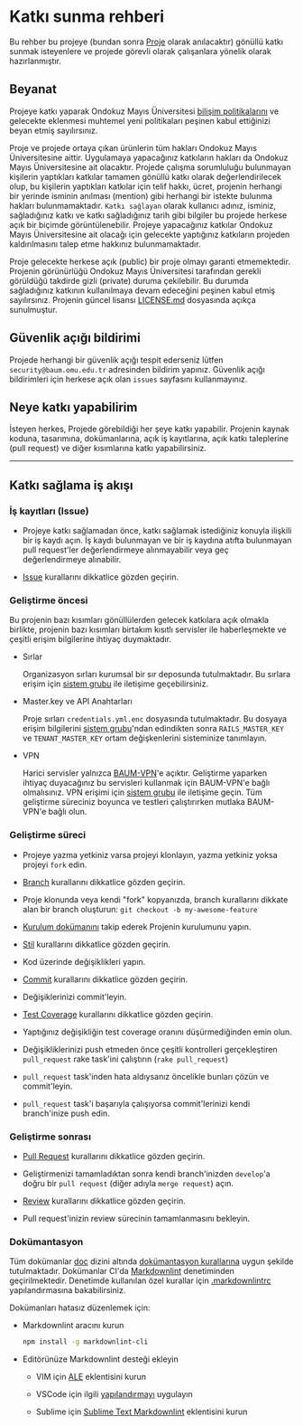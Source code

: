 Katkı sunma rehberi
===================

Bu rehber bu projeye (bundan sonra [Proje](../) olarak anılacaktır) gönüllü katkı sunmak isteyenlere ve projede görevli
olarak çalışanlara yönelik olarak hazırlanmıştır.

Beyanat
-------

Projeye katkı yaparak Ondokuz Mayıs Üniversitesi [bilişim
politikalarını](https://github.com/omu/resmi/tree/master/bilgi-g%C3%BCvenli%C4%9Fi-politikas%C4%B1) ve gelecekte
eklenmesi muhtemel yeni politikaları peşinen kabul ettiğinizi beyan etmiş sayılırsınız.

Proje ve projede ortaya çıkan ürünlerin tüm hakları Ondokuz Mayıs Üniversitesine aittir. Uygulamaya yapacağınız
katkıların hakları da Ondokuz Mayıs Üniversitesine ait olacaktır. Projede çalışma sorumluluğu bulunmayan kişilerin
yaptıkları katkılar tamamen gönüllü katkı olarak değerlendirilecek olup, bu kişilerin yaptıkları katkılar için telif
hakkı, ücret, projenin herhangi bir yerinde isminin anılması (mention) gibi herhangi bir istekte bulunma hakları
bulunmamaktadır. `Katkı sağlayan` olarak kullanıcı adınız, isminiz, sağladığınız katkı ve katkı sağladığınız tarih gibi
bilgiler bu projede herkese açık bir biçimde görüntülenebilir. Projeye yapacağınız katkılar Ondokuz Mayıs Üniversitesine
ait olacağı için gelecekte yaptığınız katkıların projeden kaldırılmasını talep etme hakkınız bulunmamaktadır.

Proje gelecekte herkese açık (public) bir proje olmayı garanti etmemektedir.  Projenin görünürlüğü Ondokuz Mayıs
Üniversitesi tarafından gerekli görüldüğü takdirde gizli (private) duruma çekilebilir. Bu durumda sağladığınız katkının
kullanılmaya devam edeceğini peşinen kabul etmiş sayılırsınız. Projenin güncel lisansı
[LICENSE.md](/LICENSE.md) dosyasında açıkça sunulmuştur.

Güvenlik açığı bildirimi
------------------------

Projede herhangi bir güvenlik açığı tespit ederseniz lütfen `security@baum.omu.edu.tr` adresinden bildirim yapınız.
Güvenlik açığı bildirimleri için herkese açık olan `issues` sayfasını kullanmayınız.

Neye katkı yapabilirim
-----------------------

İsteyen herkes, Projede görebildiği her şeye katkı yapabilir. Projenin kaynak koduna, tasarımına, dokümanlarına, açık iş
kayıtlarına, açık katkı taleplerine (pull request) ve diğer kısımlarına katkı yapabilirsiniz.

------------------------------------

Katkı sağlama iş akışı
----------------------

### İş kayıtları (Issue)

- Projeye katkı sağlamadan önce, katkı sağlamak istediğiniz konuyla ilişkili bir iş kaydı açın. İş kaydı bulunmayan ve
  bir iş kaydına atıfta bulunmayan pull request'ler değerlendirmeye alınmayabilir veya geç değerlendirmeye alınabilir.

- [Issue](/doc/workflow/issue.md) kurallarını dikkatlice gözden geçirin.

### Geliştirme öncesi

Bu projenin bazı kısımları gönüllülerden gelecek katkılara açık olmakla birlikte, projenin bazı kısımları birtakım
kısıtlı servisler ile haberleşmekte ve çeşitli erişim bilgilerine ihtiyaç duymaktadır.

- Sırlar

  Organizasyon sırları kurumsal bir sır deposunda tutulmaktadır. Bu sırlara erişim için [sistem
  grubu](https://github.com/orgs/omu/teams/ops) ile iletişime geçebilirsiniz.

- Master.key ve API Anahtarları

  Proje sırları `credentials.yml.enc` dosyasında tutulmaktadır. Bu dosyaya erişim bilgilerini [sistem
  grubu](https://github.com/orgs/omu/teams/ops)'ndan edindikten sonra `RAILS_MASTER_KEY` ve `TENANT_MASTER_KEY` ortam
  değişkenlerini sisteminize tanımlayın.

- VPN

  Harici servisler yalnızca [BAUM-VPN](https://doc.omu.sh/services/vpn.md#baum-vpn)'e açıktır. Geliştirme yaparken
  ihtiyaç duyacağınız bu servisleri kullanmak için BAUM-VPN'e bağlı olmalısınız. VPN erişimi için [sistem
  grubu](https://github.com/orgs/omu/teams/ops) ile iletişime geçin. Tüm geliştirme süreciniz boyunca ve testleri
  çalıştırırken mutlaka BAUM-VPN'e bağlı olun.

### Geliştirme süreci

- Projeye yazma yetkiniz varsa projeyi klonlayın, yazma yetkiniz yoksa projeyi `fork` edin.

- [Branch](https://doc.omu.sh/workflow/branch/) kurallarını dikkatlice gözden geçirin.

- Proje klonunda veya kendi "fork" kopyanızda, branch kurallarını dikkate alan bir branch oluşturun: `git checkout -b
  my-awesome-feature`

- [Kurulum dokümanını](/doc/development/installation.md) takip ederek Projenin kurulumunu yapın.

- [Stil](https://doc.omu.sh/policy/) kurallarını dikkatlice gözden geçirin.

- Kod üzerinde değişiklikleri yapın.

- [Commit](https://doc.omu.sh/workflow/commit.md) kurallarını dikkatlice gözden geçirin.

- Değişiklerinizi commit'leyin.

- [Test Coverage](/doc/development/test-coverage.md) kurallarını dikkatlice gözden geçirin.

- Yaptığınız değişikliğin test coverage oranını düşürmediğinden emin olun.

- Değişikliklerinizi push etmeden önce çeşitli kontrolleri gerçekleştiren `pull_request` rake task'ini çalıştırın (`rake
  pull_request`)

- `pull_request` task'inden hata aldıysanız öncelikle bunları çözün ve commit'leyin.

- `pull_request` task'i başarıyla çalışıyorsa commit'lerinizi kendi branch'inize push edin.

### Geliştirme sonrası

- [Pull Request](https://doc.omu.sh/workflow/pr) kurallarını dikkatlice gözden geçirin.

- Geliştirmenizi tamamladıktan sonra kendi branch'inizden `develop`'a doğru bir `pull request` (diğer adıyla `merge
  request`) açın.

- [Review](https://doc.omu.sh/workflow/review) kurallarını dikkatlice gözden geçirin.

- Pull request'inizin review sürecinin tamamlanmasını bekleyin.

### Dokümantasyon

Tüm dokümanlar [doc](doc) dizini altında [dokümantasyon kurallarına](https://doc.omu.sh/policy/documentation) uygun
şekilde tutulmaktadır.  Dokümanlar CI'da [Markdownlint](https://github.com/DavidAnson/markdownlint) denetiminden
geçirilmektedir.  Denetimde kullanılan özel kurallar için [.markdownlintrc](/.markdownlintrc) yapılandırmasına
bakabilirsiniz.

Dokümanları hatasız düzenlemek için:

- Markdownlint aracını kurun

  ```sh
  npm install -g markdownlint-cli
  ```

- Editörünüze Markdownlint desteği ekleyin

  + VIM için [ALE](https://github.com/w0rp/ale) eklentisini kurun

  + VSCode için ilgili [yapılandırmayı](https://doc.omu.sh/etc/vscode.md) uygulayın

  + Sublime için [Sublime Text
    Markdownlint](https://github.com/jonlabelle/SublimeLinter-contrib-markdownlint)
    eklentisini kurun
